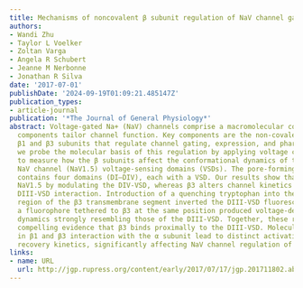 ```yaml
---
title: Mechanisms of noncovalent β subunit regulation of NaV channel gating
authors:
- Wandi Zhu
- Taylor L Voelker
- Zoltan Varga
- Angela R Schubert
- Jeanne M Nerbonne
- Jonathan R Silva
date: '2017-07-01'
publishDate: '2024-09-19T01:09:21.485147Z'
publication_types:
- article-journal
publication: '*The Journal of General Physiology*'
abstract: Voltage-gated Na+ (NaV) channels comprise a macromolecular complex whose
  components tailor channel function. Key components are the non-covalently bound
  β1 and β3 subunits that regulate channel gating, expression, and pharmacology. Here,
  we probe the molecular basis of this regulation by applying voltage clamp fluorometry
  to measure how the β subunits affect the conformational dynamics of the cardiac
  NaV channel (NaV1.5) voltage-sensing domains (VSDs). The pore-forming NaV1.5 α subunit
  contains four domains (DI–DIV), each with a VSD. Our results show that β1 regulates
  NaV1.5 by modulating the DIV-VSD, whereas β3 alters channel kinetics mainly through
  DIII-VSD interaction. Introduction of a quenching tryptophan into the extracellular
  region of the β3 transmembrane segment inverted the DIII-VSD fluorescence. Additionally,
  a fluorophore tethered to β3 at the same position produced voltage-dependent fluorescence
  dynamics strongly resembling those of the DIII-VSD. Together, these results provide
  compelling evidence that β3 binds proximally to the DIII-VSD. Molecular-level differences
  in β1 and β3 interaction with the α subunit lead to distinct activation and inactivation
  recovery kinetics, significantly affecting NaV channel regulation of cell excitability.
links:
- name: URL
  url: http://jgp.rupress.org/content/early/2017/07/17/jgp.201711802.abstract
---
```

